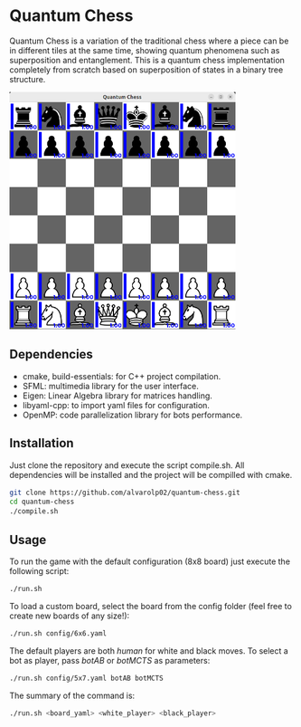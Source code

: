 # Quantum Chess

Quantum Chess is a variation of the traditional chess where a piece can be in different tiles at the same time, showing quantum phenomena such as superposition and entanglement. This is a quantum chess implementation completely from scratch based on superposition of states in a binary tree structure.

<img src="assets/QC_interface.png" alt="Quantum Chess Interface" width="400"/>

## Dependencies
- cmake, build-essentials: for C++ project compilation.
- SFML: multimedia library for the user interface.
- Eigen: Linear Algebra library for matrices handling.
- libyaml-cpp: to import yaml files for configuration.
- OpenMP: code parallelization library for bots performance.


 ## Installation
 Just clone the repository and execute the script compile.sh. All dependencies will be installed and the project will be compilled with cmake.
```bash
git clone https://github.com/alvarolp02/quantum-chess.git
cd quantum-chess
./compile.sh
```
 ## Usage
To run the game with the default configuration (8x8 board) just execute the following script:
```bash
./run.sh
```

To load a custom board, select the board from the config folder (feel free to create new boards of any size!):
```bash
./run.sh config/6x6.yaml
```

The default players are both *human* for white and black moves. To select a bot as player, pass *botAB* or *botMCTS* as parameters:
```bash
./run.sh config/5x7.yaml botAB botMCTS
```

The summary of the command is:
```bash
./run.sh <board_yaml> <white_player> <black_player>
```